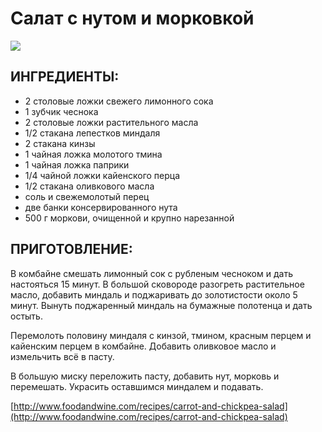 # Салат с нутом и морковкой

![](https://s-media-cache-ak0.pinimg.com/236x/b8/3b/82/b83b8281f3e873f3ad96e9b68bd301fb.jpg)

## ИНГРЕДИЕНТЫ:

* 2 столовые ложки свежего лимонного сока
* 1 зубчик чеснока
* 2 столовые ложки растительного масла
* 1/2 стакана лепестков миндаля
* 2 стакана кинзы
* 1 чайная ложка молотого тмина
* 1 чайная ложка паприки
* 1/4 чайной ложки кайенского перца
* 1/2 стакана оливкового масла
* соль и свежемолотый перец
* две банки консервированного нута
* 500 г моркови, очищенной и крупно нарезанной

## ПРИГОТОВЛЕНИЕ:

В комбайне смешать лимонный сок с рубленым чесноком и дать настояться 15 минут. В большой сковороде разогреть растительное масло, добавить миндаль и поджаривать до золотистости около 5 минут. Вынуть поджаренный миндаль на бумажные полотенца и дать остыть.

Перемолоть половину миндаля с кинзой, тмином, красным перцем и кайенским перцем в комбайне. Добавить оливковое масло и измельчить всё в пасту.

В большую миску переложить пасту, добавить нут, морковь и перемешать. Украсить оставшимся миндалем и подавать.

[http://www.foodandwine.com/recipes/carrot-and-chickpea-salad](http://www.foodandwine.com/recipes/carrot-and-chickpea-salad)

